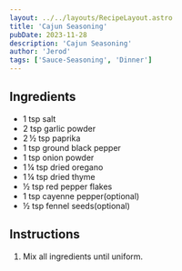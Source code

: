 ```yaml
---
layout: ../../layouts/RecipeLayout.astro
title: 'Cajun Seasoning'
pubDate: 2023-11-28
description: 'Cajun Seasoning'
author: 'Jerod'
tags: ['Sauce-Seasoning', 'Dinner']
---
```


<h2 class='text-2xl py-4'>Ingredients</h2>
<ul class='list-disc ms-4 ps-4 py-2'>
    <li>1 tsp salt</li>
    <li>2 tsp garlic powder</li>
    <li>2 ½ tsp paprika</li>
    <li>1 tsp ground black pepper</li>
    <li>1 tsp onion powder</li>
    <li>1 ¼ tsp dried oregano</li>
    <li>1 ¼ tsp dried thyme</li>
    <li>½ tsp red pepper flakes</li>
    <li>1 tsp cayenne pepper(optional)</li>
    <li>½ tsp fennel seeds(optional)</li>
</ul>
<h2 class='text-2xl py-4'>Instructions</h2>
<ol class='list-decimal ms-4 ps-4 py-2'>
    <li>Mix all ingredients until uniform.</li>    
</ol>